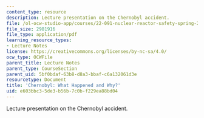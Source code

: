 ```yaml
---
content_type: resource
description: Lecture presentation on the Chernobyl accident.
file: /ol-ocw-studio-app/courses/22-091-nuclear-reactor-safety-spring-2008/e603bbc35de3b56b7c0bf229ea88bd04_MIT22_091S08_lec20.pdf
file_size: 2981916
file_type: application/pdf
learning_resource_types:
- Lecture Notes
license: https://creativecommons.org/licenses/by-nc-sa/4.0/
ocw_type: OCWFile
parent_title: Lecture Notes
parent_type: CourseSection
parent_uid: 5bf0bdaf-63b8-d8a3-bbaf-c6a132061d3e
resourcetype: Document
title: 'Chernobyl: What Happened and Why?'
uid: e603bbc3-5de3-b56b-7c0b-f229ea88bd04
---
```

Lecture presentation on the Chernobyl accident.